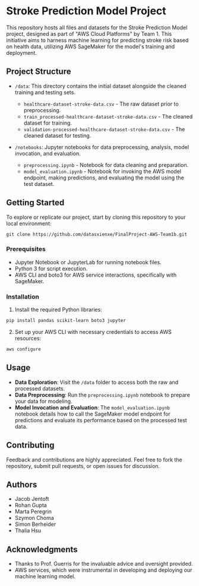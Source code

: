 # Stroke Prediction Model Project

This repository hosts all files and datasets for the Stroke Prediction Model project, designed as part of "AWS Cloud Platforms" by Team 1. This initiative aims to harness machine learning for predicting stroke risk based on health data, utilizing AWS SageMaker for the model's training and deployment.

## Project Structure

- `/data`: This directory contains the initial dataset alongside the cleaned training and testing sets.
  - `healthcare-dataset-stroke-data.csv` - The raw dataset prior to preprocessing.
  - `train_processed-healthcare-dataset-stroke-data.csv` - The cleaned dataset for training.
  - `validation-processed-healthcare-dataset-stroke-data.csv` - The cleaned dataset for testing.

- `/notebooks`: Jupyter notebooks for data preprocessing, analysis, model invocation, and evaluation.
  - `preprocessing.ipynb` - Notebook for data cleaning and preparation.
  - `model_evaluation.ipynb` - Notebook for invoking the AWS model endpoint, making predictions, and evaluating the model using the test dataset.

## Getting Started

To explore or replicate our project, start by cloning this repository to your local environment:

```
git clone https://github.com/datasxienxe/FinalProject-AWS-Team1b.git
```

### Prerequisites

- Jupyter Notebook or JupyterLab for running notebook files.
- Python 3 for script execution.
- AWS CLI and boto3 for AWS service interactions, specifically with SageMaker.

### Installation

1. Install the required Python libraries:

```bash
pip install pandas scikit-learn boto3 jupyter
```

2. Set up your AWS CLI with necessary credentials to access AWS resources:

```bash
aws configure
```

## Usage

- **Data Exploration**: Visit the `/data` folder to access both the raw and processed datasets.
- **Data Preprocessing**: Run the `preprocessing.ipynb` notebook to prepare your data for modeling.
- **Model Invocation and Evaluation**: The `model_evaluation.ipynb` notebook details how to call the SageMaker model endpoint for predictions and evaluate its performance based on the processed test data.

## Contributing

Feedback and contributions are highly appreciated. Feel free to fork the repository, submit pull requests, or open issues for discussion.

## Authors

- Jacob Jentoft
- Rohan Gupta
- Marta Peregrin
- Szymon Choma
- Simon Berheider
- Thalia Hsu

## Acknowledgments

- Thanks to Prof. Guerris for the invaluable advice and oversight provided.
- AWS services, which were instrumental in developing and deploying our machine learning model.
